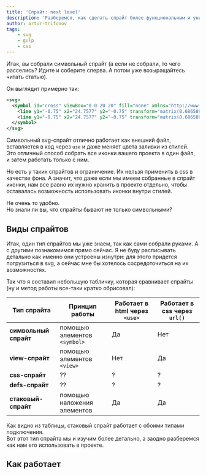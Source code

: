 ```yaml
---
title: 'Спрайт: next level'
description: 'Разберемся, как сделать спрайт более функциональным и универсальным'
author: artur-trifonov
tags:
    - svg
    - gulp
    - css
---
```


Итак, вы собрали символьный спрайт (а если не собрали, то чего расселись? Идите и соберите сперва. А потом уже возыращайтесь читать статью).

Он выглядит примерно так:

```xml
<svg>
  <symbol id="cross" viewBox="0 0 20 20" fill="none" xmlns="http://www.w3.org/2000/svg">
    <line y1="-0.75" x2="24.7577" y2="-0.75" transform="matrix(0.686589 -0.727046 0.686589 0.727046 2.00171 20)" stroke="black" stroke-width="1.5"/>
    <line y1="-0.75" x2="24.7577" y2="-0.75" transform="matrix(0.686589 0.727046 -0.686589 0.727046 1 2)" stroke="black" stroke-width="1.5"/>
  </symbol>
</svg>
```

Символьный svg-спрайт отлично работает как внешний файл, вставляется в код через `use` и даже меняет цвета заливки из стилей.  
Это отличный способ собрать все иконки вашего проекта в один файл, и затем работать только с ним.

Но есть у таких спрайтов и ограничение. Их нельзя применить в css в качестве фона. А значит, что даже если мы имеем собранные в спрайт иконки, нам все равно их нужно хранить в проекте отдельно, чтобы оставалась возможность использовать иконки внутри стилей.

Не очень то удобно.  
Но знали ли вы, что спрайты бывают не только символьными?

## Виды спрайтов

Итак, один тип спрайтов мы уже знаем, так как сами собрали руками. А с другими познакомимся прямо сейчас.
Я не буду расписывать детально как именно они устроены изнутри: для этого придется погрузиться в svg, а сейчас мне бы хотелось сосредоточиться на их возможностях.

Так что я составил небольшую табличку, которая сравнивает спрайты (ну и метод работы все-таки кратко обрисовал):

| Тип спрайта           | Принцип работы                | Работает в html через `<use>` | Работает в css через `url()` |
| --------------------- | ----------------------------- | ----------------------------- | ---------------------------- |
| **символьный спрайт** | помощью элементов `<symbol>`  | Да                            | Нет                          |
| **view-спрайт**       | помощью элементов `<view>`    | Нет                           | Да                           |
| **css-спрайт**        | ??                            | ?                             | ?                            |
| **defs-спрайт**       | ??                            | ?                             | ?                            |
| **стаковый-спрайт**   | помощью наложения элементов   | Да                            | Да                           |

Как видно из таблицы, стаковый спрайт работает с обоими типами подключения.  
Вот этот тип спрайта мы и изучим более детально, а заодно разберемся как нам его использовать в проекте.

## Как работает
